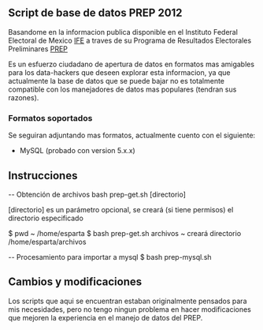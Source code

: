## Script de base de datos PREP 2012

Basandome en la informacion publica disponible en el
Instituto Federal Electoral de Mexico [IFE](http://ife.org.mx) a traves
de su Programa de Resultados Electorales Preliminares [PREP](http://ife.org.mx/difusores.html)

Es un esfuerzo ciudadano de apertura de datos en formatos mas amigables
para los data-hackers que deseen explorar esta informacion, ya que actualmente
la base de datos que se puede bajar no es totalmente compatible con los
manejadores de datos mas populares (tendran sus razones).

### Formatos soportados
Se seguiran adjuntando mas formatos, actualmente cuento con el siguiente:
* MySQL (probado con version 5.x.x)

## Instrucciones
-- Obtención de archivos
bash prep-get.sh  [directorio] 

[directorio] es un parámetro opcional, se creará (si tiene permisos) el directorio
especificado 

$ pwd 
~ /home/esparta
$ bash prep-get.sh archivos
~ creará directorio /home/esparta/archivos

-- Procesamiento para importar a mysql
$ bash prep-mysql.sh 

## Cambios y modificaciones
Los scripts que aqui se encuentran estaban originalmente pensados para mis
necesidades, pero no tengo ningun problema en hacer modificaciones que mejoren
la experiencia en el manejo de datos del PREP.
